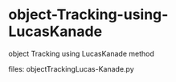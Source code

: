# object-Tracking-using-LucasKanade
object Tracking using LucasKanade method

files: objectTrackingLucas-Kanade.py
